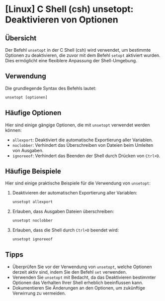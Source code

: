 # [Linux] C Shell (csh) unsetopt: Deaktivieren von Optionen

## Übersicht
Der Befehl `unsetopt` in der C Shell (csh) wird verwendet, um bestimmte Optionen zu deaktivieren, die zuvor mit dem Befehl `setopt` aktiviert wurden. Dies ermöglicht eine flexiblere Anpassung der Shell-Umgebung.

## Verwendung
Die grundlegende Syntax des Befehls lautet:

```csh
unsetopt [optionen]
```

## Häufige Optionen
Hier sind einige gängige Optionen, die mit `unsetopt` verwendet werden können:

- `allexport`: Deaktiviert die automatische Exportierung aller Variablen.
- `noclobber`: Verhindert das Überschreiben von Dateien beim Umleiten von Ausgaben.
- `ignoreeof`: Verhindert das Beenden der Shell durch Drücken von `Ctrl+D`.

## Häufige Beispiele
Hier sind einige praktische Beispiele für die Verwendung von `unsetopt`:

1. Deaktivieren der automatischen Exportierung aller Variablen:
   ```csh
   unsetopt allexport
   ```

2. Erlauben, dass Ausgaben Dateien überschreiben:
   ```csh
   unsetopt noclobber
   ```

3. Erlauben, dass die Shell durch `Ctrl+D` beendet wird:
   ```csh
   unsetopt ignoreeof
   ```

## Tipps
- Überprüfen Sie vor der Verwendung von `unsetopt`, welche Optionen derzeit aktiv sind, indem Sie den Befehl `set` verwenden.
- Verwenden Sie `unsetopt` mit Bedacht, da das Deaktivieren bestimmter Optionen das Verhalten Ihrer Shell erheblich beeinflussen kann.
- Dokumentieren Sie Änderungen an den Optionen, um zukünftige Verwirrung zu vermeiden.